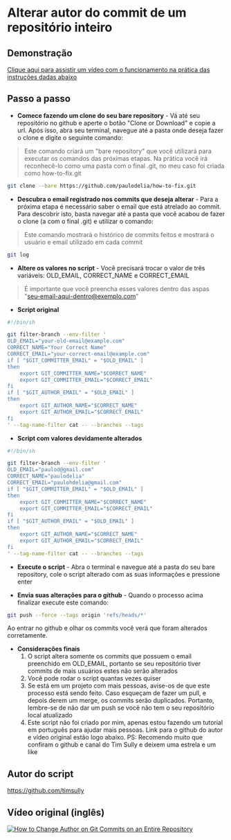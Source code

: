 # Alterar autor do commit de um repositório inteiro

## Demonstração
[Clique aqui para assistir um vídeo com o funcionamento na prática das instruções dadas abaixo](https://www.youtube.com/watch?v=TjzBUwk4Zag)

## Passo a passo
- **Comece fazendo um clone do seu bare repository** - Vá até seu repositório no github e aperte o botão "Clone or Download" e copie a url. Após isso, abra seu terminal, navegue até a pasta onde deseja fazer o clone e digite o seguinte comando:

> Este comando criará um "bare repository" que você utilizará para executar os comandos das próximas etapas. Na prática você irá reconhecê-lo como uma pasta com o final .git, no meu caso foi criada como how-to-fix.git

```sh
git clone --bare https://github.com/paulodelia/how-to-fix.git
```

- **Descubra o email registrado nos commits que deseja alterar** - Para a próxima etapa é necessário saber o email que está atrelado ao commit. Para descobrir isto, basta navegar até a pasta que você acabou de fazer o clone (a com o final .git) e utilizar o comando:

> Este comando mostrará o histórico de commits feitos e mostrará o usuário e email utilizado em cada commit    

```sh
git log
```

- **Altere os valores no script** - Você precisará trocar o valor de três variáveis: OLD_EMAIL, CORRECT_NAME e CORRECT_EMAIL

> É importante que você preencha esses valores dentro das aspas "seu-email-aqui-dentro@exemplo.com"  
  
- **Script original**
```sh
#!/bin/sh

git filter-branch --env-filter '
OLD_EMAIL="your-old-email@example.com"
CORRECT_NAME="Your Correct Name"
CORRECT_EMAIL="your-correct-email@example.com"
if [ "$GIT_COMMITTER_EMAIL" = "$OLD_EMAIL" ]
then
    export GIT_COMMITTER_NAME="$CORRECT_NAME"
    export GIT_COMMITTER_EMAIL="$CORRECT_EMAIL"
fi
if [ "$GIT_AUTHOR_EMAIL" = "$OLD_EMAIL" ]
then
    export GIT_AUTHOR_NAME="$CORRECT_NAME"
    export GIT_AUTHOR_EMAIL="$CORRECT_EMAIL"
fi
' --tag-name-filter cat -- --branches --tags
```  
  
- **Script com valores devidamente alterados**
```sh
#!/bin/sh

git filter-branch --env-filter '
OLD_EMAIL="paulod@gmail.com"
CORRECT_NAME="paulodelia"
CORRECT_EMAIL="paulohdelia@gmail.com"
if [ "$GIT_COMMITTER_EMAIL" = "$OLD_EMAIL" ]
then
    export GIT_COMMITTER_NAME="$CORRECT_NAME"
    export GIT_COMMITTER_EMAIL="$CORRECT_EMAIL"
fi
if [ "$GIT_AUTHOR_EMAIL" = "$OLD_EMAIL" ]
then
    export GIT_AUTHOR_NAME="$CORRECT_NAME"
    export GIT_AUTHOR_EMAIL="$CORRECT_EMAIL"
fi
' --tag-name-filter cat -- --branches --tags
```  

- **Execute o script** - Abra o terminal e navegue até a pasta do seu bare repository, cole o script alterado com as suas informações e pressione enter

- **Envia suas alterações para o github** - Quando o processo acima finalizar execute este comando:

```sh
git push --force --tags origin 'refs/heads/*'
```
  
Ao entrar no github e olhar os commits você verá que foram alterados corretamente.

- **Considerações finais**
    1. O script altera somente os commits que possuem o email preenchido em OLD_EMAIL, portanto se seu repositório tiver commits de mais usuários estes não serão alterados
    2. Você pode rodar o script quantas vezes quiser
    3. Se está em um projeto com mais pessoas, avise-os de que este processo está sendo feito. Caso esqueçam de fazer um pull, e depois derem um merge, os commits serão duplicados. Portanto, lembre-se de não dar um push se você não tem o seu repositório local atualizado
    4. Este script não foi criado por mim, apenas estou fazendo um tutorial em português para ajudar mais pessoas. Link para o github do autor e vídeo original estão logo abaixo. PS: Recomendo muito que confiram o github e canal do Tim Sully e deixem uma estrela e um like

## Autor do script

https://github.com/timsully

## Vídeo original (inglês)

[![How to Change Author on Git Commits on an Entire Repository
](http://i3.ytimg.com/vi/3LIr70uVZ_Q/maxresdefault.jpg)](https://www.youtube.com/watch?v=3LIr70uVZ_Q&feature=youtu.be)

